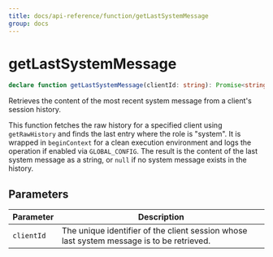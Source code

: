 ```yaml
---
title: docs/api-reference/function/getLastSystemMessage
group: docs
---
```


# getLastSystemMessage

```ts
declare function getLastSystemMessage(clientId: string): Promise<string>;
```

Retrieves the content of the most recent system message from a client's session history.

This function fetches the raw history for a specified client using `getRawHistory` and finds the last entry where the role is "system".
It is wrapped in `beginContext` for a clean execution environment and logs the operation if enabled via `GLOBAL_CONFIG`. The result is the content
of the last system message as a string, or `null` if no system message exists in the history.

## Parameters

| Parameter | Description |
|-----------|-------------|
| `clientId` | The unique identifier of the client session whose last system message is to be retrieved. |
